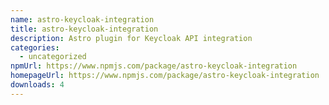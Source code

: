 ```yaml
---
name: astro-keycloak-integration
title: astro-keycloak-integration
description: Astro plugin for Keycloak API integration
categories:
  - uncategorized
npmUrl: https://www.npmjs.com/package/astro-keycloak-integration
homepageUrl: https://www.npmjs.com/package/astro-keycloak-integration
downloads: 4
---
```

